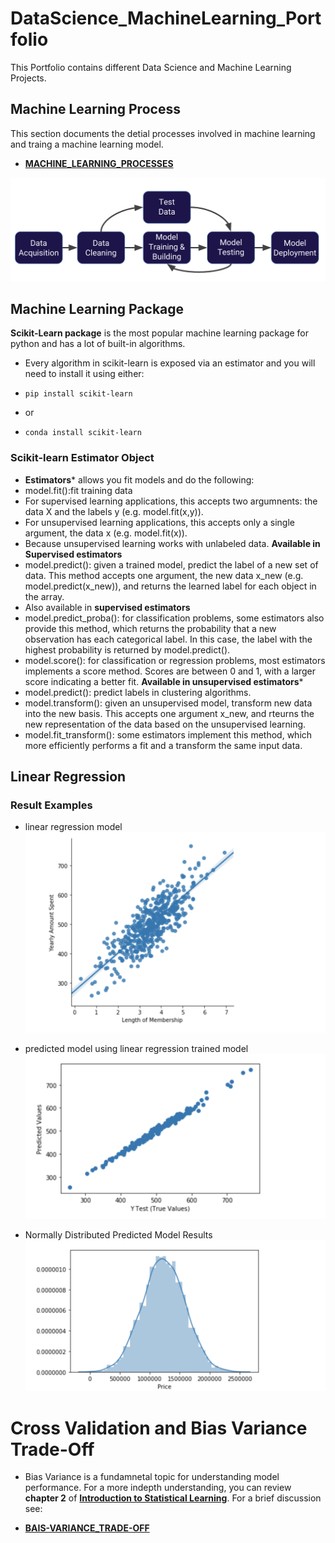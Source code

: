 # DataScience_MachineLearning_Portfolio
 This Portfolio contains different Data Science and Machine Learning Projects.


## Machine Learning Process
This section documents the detial processes involved in machine learning and traing a machine learning model.

 - **[MACHINE_LEARNING_PROCESSES](./ml_foundamentals.md)**

 ![ml_processes](./images/ML_Process.png) 

## Machine Learning Package

**Scikit-Learn package** is the most popular machine learning package for python and has a lot of built-in algorithms.
- Every algorithm in scikit-learn is exposed via an estimator and you will need to install it using either:

- `pip install scikit-learn`
- or
- `conda install scikit-learn`

### Scikit-learn Estimator Object

- **Estimators*** allows you fit models and do the following:
 - model.fit():fit training data
 - For supervised learning applications, this accepts two argumnents: the data X and the labels y (e.g. model.fit(x,y)).
 - For unsupervised learning applications, this accepts only a single argument, the data x (e.g. model.fit(x)).
 - Because unsupervised learning works with unlabeled data.
**Available in Supervised estimators**
 - model.predict(): given a trained model, predict the label of a new set of data. This method accepts one argument, the new data x_new (e.g. model.predict(x_new)), and returns the learned label for each object in the array.
 - Also available in **supervised estimators**
 - model.predict_proba(): for classification problems, some estimators also provide this method, which returns the probability that a new observation has each categorical label. In this case, the label with the highest probability is returned by model.predict().
 - model.score(): for classification or regression problems, most estimators implements a score method. Scores are between 0 and 1, with a larger score indicating a better fit.
**Available in unsupervised estimators***
 - model.predict(): predict labels in clustering algorithms.
 - model.transform(): given an unsupervised model, transform new data into the new basis. This accepts one argument x_new, and rteurns the new representation of the data based on the unsupervised learning.
 - model.fit_transform(): some estimators implement this method, which more efficiently performs a fit and a transform the same input data.
 
## Linear Regression

### Result Examples

- linear regression model 
![lm_model](./images/linear_regression_model.png)

- predicted model using linear regression trained model
![predicted_model](./images/predicted_test.png) 

- Normally Distributed Predicted Model Results
![normally_dsn_model](./images/predicted_ted_dsn.png) 

# Cross Validation and Bias Variance Trade-Off
- Bias Variance is a fundamnetal topic for understanding model performance. For a more indepth understanding, you can review **chapter 2** of **[Introduction to Statistical Learning](https://blog.princehonest.com/stat-learning/)**. For a brief discussion see:

- **[BAIS-VARIANCE_TRADE-OFF](./Bias-Variance_Trade-Off.md)**
